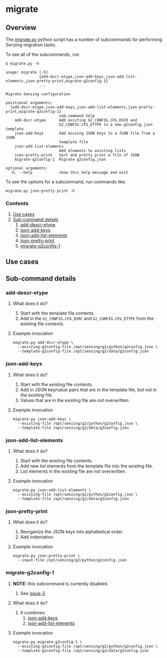 # migrate

## Overview

The [migrate.py](migrate.py) python script has a number of subcommands
for performing Senzing migration tasks.

To see all of the subcommands, run

```console
$ migrate.py -h

usage: migrate [-h]
               {add-dscr-etype,json-add-keys,json-add-list-elements,json-pretty-print,migrate-g2config-1}
               ...

Migrate Senzing configuration

positional arguments:
  {add-dscr-etype,json-add-keys,json-add-list-elements,json-pretty-print,migrate-g2config-1}
                        sub-command help
    add-dscr-etype      Add existing G2_CONFIG.CFG_DSCR and
                        G2_CONFIG.CFG_ETYPE to a new g2config.json template
    json-add-keys       Add missing JSON keys to a JSON file from a JSON
                        template file
    json-add-list-elements
                        Add elements to existing lists
    json-pretty-print   Sort and pretty print a file of JSON
    migrate-g2config-1  Migrate g2config.json

optional arguments:
  -h, --help            show this help message and exit

```

To see the options for a subcommand, run commands like:

```console
migrate.py json-pretty-print -h
```

### Contents

1. [Use cases](#use-cases)
1. [Sub-command details](#sub-command-details)
    1. [add-descr-etype](#add-descr-etype)
    1. [json-add-keys](#json-add-keys)
    1. [json-add-list-elements](#json-add-list-elements)
    1. [json-pretty-print](#json-pretty-print)
    1. [migrate-g2config-1](#migrate-g2config-1)

## Use cases

## Sub-command details

### add-descr-etype

1. What does it do?
    1. Start with the template file contents.
    1. Add in the `G2_CONFIG.CFG_DSRC` and `G2_CONFIG.CFG_ETYPE` from the existing file contents.
1. Example invocation

    ```console
    migrate.py add-dscr-etype \
      --existing-g2config-file /opt/senzing/g2/python/g2config.json \
      --template-g2config-file /opt/senzing/g2/data/g2config.json
    ```

### json-add-keys

1. What does it do?
    1. Start with the existing file contents.
    1. Add in JSON key/value pairs that are in the template file, but not in the existing file.
    1. Values that are in the existing file are *not* overwritten.
1. Example invocation

    ```console
    migrate.py json-add-keys \
      --existing-file /opt/senzing/g2/python/g2config.json \
      --template-file /opt/senzing/g2/data/g2config.json
    ```

### json-add-list-elements

1. What does it do?
    1. Start with the existing file contents.
    1. Add new list elements from the template file into the existing file.
    1. List elements in the existing file are *not* overwritten.
1. Example invocation

    ```console
    migrate.py json-add-list-elements \
      --existing-file /opt/senzing/g2/python/g2config.json \
      --template-file /opt/senzing/g2/data/g2config.json

### json-pretty-print

1. What does it do?
    1. Reorganize the JSON keys into alphabetical order.
    1. Add indentation.
1. Example invocation

    ```console
    migrate.py json-pretty-print \
      --input-file /opt/senzing/g2/python/g2config.json
    ```

### migrate-g2config-1

1. **NOTE:** this subcommand is currently disabled.
    1. See [issue-3](https://github.com/Senzing/migrate/issues/3)
1. What does it do?
    1. It combines:
       1. [json-add-keys](#json-add-keys)
       1. [json-add-list-elements](#json-add-list-elements)
1. Example invocation

    ```console
    migrate.py migrate-g2config-1 \
      --existing-g2config-file /opt/senzing/g2/python/g2config.json \
      --template-g2config-file /opt/senzing/g2/data/g2config.json
    ```
